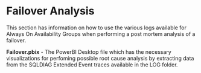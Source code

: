 # Failover Analysis #
This section has information on how to use the various logs available for Always On Availability Groups when performing a post mortem analysis of a failover.

**Failover.pbix** - The PowerBI Desktop file which has the necessary visualizations for perfoming possible root cause analysis by extracting data from the SQLDIAG Extended Event traces available in the LOG folder.
